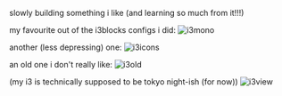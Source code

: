 slowly building something i like (and learning so much from it!!!)

my favourite out of the i3blocks configs i did:
![i3mono](https://github.com/user-attachments/assets/e0e84f30-7622-4b2f-a262-fae6497fb2a4)

another (less depressing) one:
![i3icons](https://github.com/user-attachments/assets/5dba28cd-9a48-442a-b406-8b366d428e9d)

an old one i don't really like:
![i3old](https://github.com/user-attachments/assets/00c244ef-b38c-4d6a-8b9e-495eb0fc6732)

(my i3 is technically supposed to be tokyo night-ish (for now))
![i3view](https://github.com/user-attachments/assets/a8a9c8a9-6f08-4fe2-9dd1-58c0884fd025)
